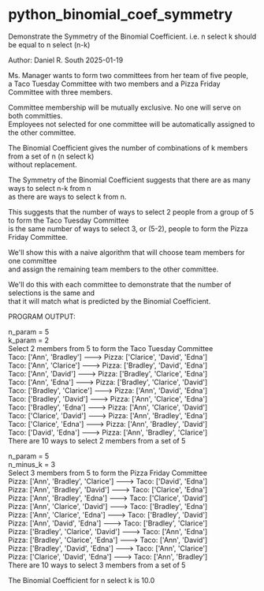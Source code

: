 # python_binomial_coef_symmetry
  
Demonstrate the Symmetry of the Binomial Coefficient. 
i.e. n select k should be equal to n select (n-k)  
  
Author: Daniel R. South 2025-01-19  
  
Ms. Manager wants to form two committees from her team of five people,  
a Taco Tuesday Committee with two members and a Pizza Friday Committee with three members.  
  
Committee membership will be mutually exclusive. No one will serve on both committies.  
Employees not selected for one committee will be automatically assigned to the other committee.  
  
The Binomial Coefficient gives the number of combinations of k members from a set of n (n select k)  
without replacement.  
  
The Symmetry of the Binomial Coefficient suggests that there are as many ways to select n-k from n  
as there are ways to select k from n.  
  
This suggests that the number of ways to select 2 people from a group of 5 to form the Taco Tuesday Committee  
is the same number of ways to select 3, or (5-2), people to form the Pizza Friday Committee.  
  
We'll show this with a naive algorithm that will choose team members for one committee  
and assign the remaining team members to the other committee.  
  
We'll do this with each committee to demonstrate that the number of selections is the same and  
that it will match what is predicted by the Binomial Coefficient.  
  
  
PROGRAM OUTPUT:  
  
n_param = 5  
k_param = 2  
Select 2 members from 5 to form the Taco Tuesday Committee  
Taco: ['Ann', 'Bradley']  --->  Pizza: ['Clarice', 'David', 'Edna']  
Taco: ['Ann', 'Clarice']  --->  Pizza: ['Bradley', 'David', 'Edna']  
Taco: ['Ann', 'David']  --->  Pizza: ['Bradley', 'Clarice', 'Edna']  
Taco: ['Ann', 'Edna']  --->  Pizza: ['Bradley', 'Clarice', 'David']  
Taco: ['Bradley', 'Clarice']  --->  Pizza: ['Ann', 'David', 'Edna']  
Taco: ['Bradley', 'David']  --->  Pizza: ['Ann', 'Clarice', 'Edna']  
Taco: ['Bradley', 'Edna']  --->  Pizza: ['Ann', 'Clarice', 'David']  
Taco: ['Clarice', 'David']  --->  Pizza: ['Ann', 'Bradley', 'Edna']  
Taco: ['Clarice', 'Edna']  --->  Pizza: ['Ann', 'Bradley', 'David']  
Taco: ['David', 'Edna']  --->  Pizza: ['Ann', 'Bradley', 'Clarice']  
There are 10 ways to select 2 members from a set of 5  
  
n_param = 5  
n_minus_k = 3  
Select 3 members from 5 to form the Pizza Friday Committee  
Pizza: ['Ann', 'Bradley', 'Clarice']  --->  Taco: ['David', 'Edna']  
Pizza: ['Ann', 'Bradley', 'David']  --->  Taco: ['Clarice', 'Edna']  
Pizza: ['Ann', 'Bradley', 'Edna']  --->  Taco: ['Clarice', 'David']  
Pizza: ['Ann', 'Clarice', 'David']  --->  Taco: ['Bradley', 'Edna']  
Pizza: ['Ann', 'Clarice', 'Edna']  --->  Taco: ['Bradley', 'David']  
Pizza: ['Ann', 'David', 'Edna']  --->  Taco: ['Bradley', 'Clarice']  
Pizza: ['Bradley', 'Clarice', 'David']  --->  Taco: ['Ann', 'Edna']  
Pizza: ['Bradley', 'Clarice', 'Edna']  --->  Taco: ['Ann', 'David']  
Pizza: ['Bradley', 'David', 'Edna']  --->  Taco: ['Ann', 'Clarice']  
Pizza: ['Clarice', 'David', 'Edna']  --->  Taco: ['Ann', 'Bradley']  
There are 10 ways to select 3 members from a set of 5  
  
The Binomial Coefficient for n select k is 10.0  

